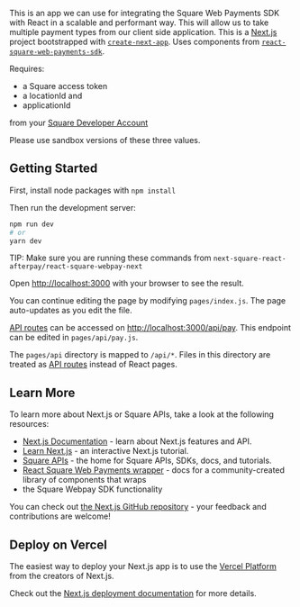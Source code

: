 This is an app we can use for integrating the Square Web Payments SDK with React in a scalable and performant way. This will allow us to take multiple payment types from our client side application. This is a [Next.js](https://nextjs.org/) project bootstrapped with [`create-next-app`](https://github.com/vercel/next.js/tree/canary/packages/create-next-app). Uses components from [`react-square-web-payments-sdk`](https://github.com/weareseeed/react-square-web-payments-sdk). 

Requires: 

- a Square access token
- a locationId and 
- applicationId 

from your [Square Developer Account](https://squareup.com/signup/us?lang_code=en-us&country_code=us&return_to=https%3A%2F%2Fdeveloper.squareup.com%2Fapps%2Fsq0idp-tlAwlpPxRhMrfYrwlxvCHg%2Fsettings&v=developer) 

Please use
sandbox versions of these three values.  

## Getting Started

First, install node packages with ```npm install```

Then run the development server:

```bash
npm run dev
# or
yarn dev
```

TIP: Make sure you are running these commands from `next-square-react-afterpay/react-square-webpay-next`

Open [http://localhost:3000](http://localhost:3000) with your browser to see the result.

You can continue editing the page by modifying `pages/index.js`. The page auto-updates as you edit the file.

[API routes](https://nextjs.org/docs/api-routes/introduction) can be accessed on [http://localhost:3000/api/pay](http://localhost:3000/api/pay). This endpoint can be edited in `pages/api/pay.js`.

The `pages/api` directory is mapped to `/api/*`. Files in this directory are treated as [API routes](https://nextjs.org/docs/api-routes/introduction) instead of React pages.

## Learn More

To learn more about Next.js or Square APIs, take a look at the following resources:

- [Next.js Documentation](https://nextjs.org/docs) - learn about Next.js features and API.
- [Learn Next.js](https://nextjs.org/learn) - an interactive Next.js tutorial.
- [Square APIs](https://developer.squareup.com/) - the home for Square APIs, SDKs, docs, and tutorials.
- [React Square Web Payments wrapper](https://react-square-payments.weareseeed.com/docs) - docs for a community-created library of components that wraps
- the Square Webpay SDK functionality

You can check out [the Next.js GitHub repository](https://github.com/vercel/next.js/) - your feedback and contributions are welcome!

## Deploy on Vercel

The easiest way to deploy your Next.js app is to use the [Vercel Platform](https://vercel.com/new?utm_medium=default-template&filter=next.js&utm_source=create-next-app&utm_campaign=create-next-app-readme) from the creators of Next.js.

Check out the [Next.js deployment documentation](https://nextjs.org/docs/deployment) for more details.
